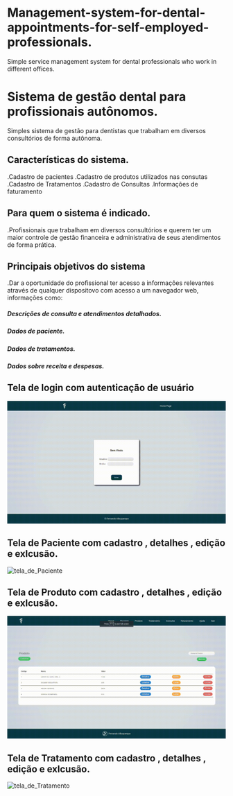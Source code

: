 # Management-system-for-dental-appointments-for-self-employed-professionals.
Simple service management system for dental professionals who work in different offices.

# Sistema de gestão dental para profissionais autônomos.
Simples sistema de gestão para dentistas que trabalham em diversos consultórios de forma autônoma.

## Características do sistema.
.Cadastro de pacientes
.Cadastro de produtos utilizados nas consutas
.Cadastro de Tratamentos
.Cadastro de Consultas
.Informações de faturamento

## Para quem o sistema é indicado.
.Profissionais que trabalham em diversos consultórios e querem ter um maior controle de gestão financeira e administrativa de seus atendimentos de forma prática.

## Principais objetivos do sistema
.Dar a oportunidade do profissional ter acesso a informaçôes relevantes através de qualquer dispositovo com acesso a um navegador web, informações como:

##### Descrições de consulta e atendimentos detalhados.
##### Dados de paciente.
##### Dados de tratamentos.
##### Dados sobre receita e despesas.

## Tela de login com autenticação de usuário
![tela_de_login](https://github.com/fernando-albsilva/-Management-system-for-dental-appointments-for-self-employed-professionals./blob/main/gif/vlogin.gif)

## Tela de Paciente com cadastro , detalhes , edição e exlcusão.
![tela_de_Paciente](https://github.com/fernando-albsilva/-Management-system-for-dental-appointments-for-self-employed-professionals./blob/main/gif/telaPaciente.gif)

## Tela de Produto com cadastro , detalhes , edição e exlcusão.
![tela_de_Produto](https://github.com/fernando-albsilva/-Management-system-for-dental-appointments-for-self-employed-professionals./blob/main/gif/telaProduto.gif)

## Tela de Tratamento com cadastro , detalhes , edição e exlcusão.
![tela_de_Tratamento](https://github.com/fernando-albsilva/-Management-system-for-dental-appointments-for-self-employed-professionals./blob/main/gif/telaTratamento.gif)
